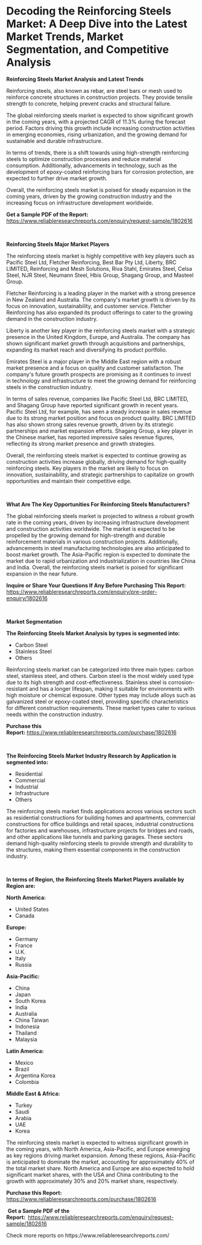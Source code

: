 <p><h1>Decoding the Reinforcing Steels Market: A Deep Dive into the Latest Market Trends, Market Segmentation, and Competitive Analysis</h1></p><p><strong>Reinforcing Steels Market Analysis and Latest Trends</strong></p>
<p><p>Reinforcing steels, also known as rebar, are steel bars or mesh used to reinforce concrete structures in construction projects. They provide tensile strength to concrete, helping prevent cracks and structural failure. </p><p>The global reinforcing steels market is expected to show significant growth in the coming years, with a projected CAGR of 11.3% during the forecast period. Factors driving this growth include increasing construction activities in emerging economies, rising urbanization, and the growing demand for sustainable and durable infrastructure. </p><p>In terms of trends, there is a shift towards using high-strength reinforcing steels to optimize construction processes and reduce material consumption. Additionally, advancements in technology, such as the development of epoxy-coated reinforcing bars for corrosion protection, are expected to further drive market growth. </p><p>Overall, the reinforcing steels market is poised for steady expansion in the coming years, driven by the growing construction industry and the increasing focus on infrastructure development worldwide.</p></p>
<p><strong>Get a Sample PDF of the Report:&nbsp;</strong> <a href="https://www.reliableresearchreports.com/enquiry/request-sample/1802616">https://www.reliableresearchreports.com/enquiry/request-sample/1802616</a></p>
<p>&nbsp;</p>
<p><strong>Reinforcing Steels Major Market Players</strong></p>
<p><p>The reinforcing steels market is highly competitive with key players such as Pacific Steel Ltd, Fletcher Reinforcing, Best Bar Pty Ltd, Liberty, BRC LIMITED, Reinforcing and Mesh Solutions, Riva Stahl, Emirates Steel, Celsa Steel, NJR Steel, Neumann Steel, Hbis Group, Shagang Group, and Masteel Group. </p><p>Fletcher Reinforcing is a leading player in the market with a strong presence in New Zealand and Australia. The company's market growth is driven by its focus on innovation, sustainability, and customer service. Fletcher Reinforcing has also expanded its product offerings to cater to the growing demand in the construction industry.</p><p>Liberty is another key player in the reinforcing steels market with a strategic presence in the United Kingdom, Europe, and Australia. The company has shown significant market growth through acquisitions and partnerships, expanding its market reach and diversifying its product portfolio.</p><p>Emirates Steel is a major player in the Middle East region with a robust market presence and a focus on quality and customer satisfaction. The company's future growth prospects are promising as it continues to invest in technology and infrastructure to meet the growing demand for reinforcing steels in the construction industry.</p><p>In terms of sales revenue, companies like Pacific Steel Ltd, BRC LIMITED, and Shagang Group have reported significant growth in recent years. Pacific Steel Ltd, for example, has seen a steady increase in sales revenue due to its strong market position and focus on product quality. BRC LIMITED has also shown strong sales revenue growth, driven by its strategic partnerships and market expansion efforts. Shagang Group, a key player in the Chinese market, has reported impressive sales revenue figures, reflecting its strong market presence and growth strategies. </p><p>Overall, the reinforcing steels market is expected to continue growing as construction activities increase globally, driving demand for high-quality reinforcing steels. Key players in the market are likely to focus on innovation, sustainability, and strategic partnerships to capitalize on growth opportunities and maintain their competitive edge.</p></p>
<p>&nbsp;</p>
<p><strong>What Are The Key Opportunities For Reinforcing Steels Manufacturers?</strong></p>
<p><p>The global reinforcing steels market is projected to witness a robust growth rate in the coming years, driven by increasing infrastructure development and construction activities worldwide. The market is expected to be propelled by the growing demand for high-strength and durable reinforcement materials in various construction projects. Additionally, advancements in steel manufacturing technologies are also anticipated to boost market growth. The Asia-Pacific region is expected to dominate the market due to rapid urbanization and industrialization in countries like China and India. Overall, the reinforcing steels market is poised for significant expansion in the near future.</p></p>
<p><strong>Inquire or Share Your Questions If Any Before Purchasing This Report:</strong> <a href="https://www.reliableresearchreports.com/enquiry/pre-order-enquiry/1802616">https://www.reliableresearchreports.com/enquiry/pre-order-enquiry/1802616</a></p>
<p>&nbsp;</p>
<p><strong>Market Segmentation</strong></p>
<p><strong>The Reinforcing Steels Market Analysis by types is segmented into:</strong></p>
<p><ul><li>Carbon Steel</li><li>Stainless Steel</li><li>Others</li></ul></p>
<p><p>Reinforcing steels market can be categorized into three main types: carbon steel, stainless steel, and others. Carbon steel is the most widely used type due to its high strength and cost-effectiveness. Stainless steel is corrosion-resistant and has a longer lifespan, making it suitable for environments with high moisture or chemical exposure. Other types may include alloys such as galvanized steel or epoxy-coated steel, providing specific characteristics for different construction requirements. These market types cater to various needs within the construction industry.</p></p>
<p><strong>Purchase this Report:&nbsp;</strong><a href="https://www.reliableresearchreports.com/purchase/1802616">https://www.reliableresearchreports.com/purchase/1802616</a></p>
<p>&nbsp;</p>
<p><strong>The Reinforcing Steels Market Industry Research by Application is segmented into:</strong></p>
<p><ul><li>Residential</li><li>Commercial</li><li>Industrial</li><li>Infrastructure</li><li>Others</li></ul></p>
<p><p>The reinforcing steels market finds applications across various sectors such as residential constructions for building homes and apartments, commercial constructions for office buildings and retail spaces, industrial constructions for factories and warehouses, infrastructure projects for bridges and roads, and other applications like tunnels and parking garages. These sectors demand high-quality reinforcing steels to provide strength and durability to the structures, making them essential components in the construction industry.</p></p>
<p>&nbsp;</p>
<p><strong>In terms of Region, the Reinforcing Steels Market Players available by Region are:</strong></p>
<p>
    <p> <strong> North America: </strong>
        <ul>
            <li>United States</li>
            <li>Canada</li>
        </ul>
        </p> 
    <p> <strong> Europe: </strong>
        <ul>
            <li>Germany</li>
            <li>France</li>
            <li>U.K.</li>
            <li>Italy</li>
            <li>Russia</li>
        </ul>
        </p> 
    <p> <strong> Asia-Pacific: </strong>
        <ul>
            <li>China</li>
            <li>Japan</li>
            <li>South Korea</li>
            <li>India</li>
            <li>Australia</li>
            <li>China Taiwan</li>
            <li>Indonesia</li>
            <li>Thailand</li>
            <li>Malaysia</li>
        </ul>
        </p> 
    <p> <strong> Latin America: </strong>
        <ul>
            <li>Mexico</li>
            <li>Brazil</li>
            <li>Argentina Korea</li>
            <li>Colombia</li>
        </ul>
        </p> 
    <p> <strong> Middle East & Africa: </strong>
        <ul>
            <li>Turkey</li>
            <li>Saudi</li>
            <li>Arabia</li>
            <li>UAE</li>
            <li>Korea</li>
        </ul>
    </p>
    </p>
<p><p>The reinforcing steels market is expected to witness significant growth in the coming years, with North America, Asia-Pacific, and Europe emerging as key regions driving market expansion. Among these regions, Asia-Pacific is anticipated to dominate the market, accounting for approximately 40% of the total market share. North America and Europe are also expected to hold significant market shares, with the USA and China contributing to the growth with approximately 30% and 20% market share, respectively.</p></p>
<p><strong>Purchase this Report: </strong><a href="https://www.reliableresearchreports.com/purchase/1802616">https://www.reliableresearchreports.com/purchase/1802616</a></p>
<p>&nbsp;<strong>Get a Sample PDF of the Report:&nbsp;&nbsp;</strong><a href="https://www.reliableresearchreports.com/enquiry/request-sample/1802616">https://www.reliableresearchreports.com/enquiry/request-sample/1802616</a></p>
<p><strong></strong></p>
<p>Check more reports on https://www.reliableresearchreports.com/</p>
